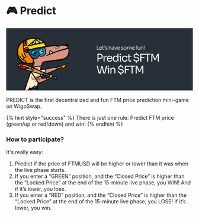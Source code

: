 # 🎮 Predict

![](../../.gitbook/assets/Predict.jpg)

PREDICT is the first decentralized and fun FTM price prediction mini-game on WigoSwap.

{% hint style="success" %}
There is just one rule: Predict FTM price (green/up or red/down) and win!
{% endhint %}

### &#x20;How to participate?

&#x20;It's really easy:

1. Predict if the price of FTMUSD will be higher or lower than it was when the live phase starts.
2. If you enter a “GREEN” position, and the “Closed Price” is higher than the “Locked Price” at the end of the 15-minute live phase, you WIN! And if it’s lower, you lose.
3. If you enter a “RED” position, and the “Closed Price” is higher than the “Locked Price” at the end of the 15-minute live phase, you LOSE! If it’s lower, you win.
